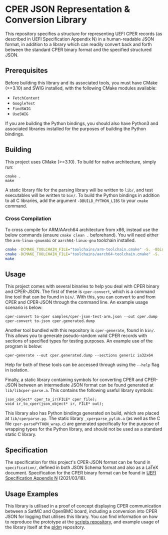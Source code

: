 # CPER JSON Representation & Conversion Library
This repository specifies a structure for representing UEFI CPER records (as described in UEFI Specification Appendix N) in a human-readable JSON format, in addition to a library which can readily convert back and forth between the standard CPER binary format and the specified structured JSON.

## Prerequisites
Before building this library and its associated tools, you must have CMake (>=3.10) and SWIG installed, with the following CMake modules available:
- `FetchContent`
- `GoogleTest`
- `FindSWIG`
- `UseSWIG`

If you are building the Python bindings, you should also have Python3 and associated libraries installed for the purposes of building the Python bindings.

## Building
This project uses CMake (>=3.10). To build for native architecture, simply run:
```
cmake .
make
```
A static library file for the parsing library will be written to `lib/`, and test executables will be written to `bin/`. To build the Python bindings in addition to all C libraries, add the argument `-DBUILD_PYTHON_LIBS` to your `cmake` command.

### Cross Compilation
To cross compile for ARM/AArch64 architecture from x86, instead use the below commands (ensure `cmake clean .` beforehand).
You will need either the `arm-linux-gnueabi` or `aarch64-linux-gnu` toolchain installed.
```bash
cmake -DCMAKE_TOOLCHAIN_FILE="toolchains/arm-toolchain.cmake" -S. -Bbin # arm-linux-gnueabi
cmake -DCMAKE_TOOLCHAIN_FILE="toolchains/aarch64-toolchain.cmake" -S. -Bbin # aarch64-linux-gnu
make
```

## Usage
This project comes with several binaries to help you deal with CPER binary and CPER-JSON. The first of these is `cper-convert`, which is a command line tool that can be found in `bin/`. With this, you can convert to and from CPER and CPER-JSON through the command line. An example usage scenario is below:
```
cper-convert to-cper samples/cper-json-test-arm.json --out cper.dump
cper-convert to-json cper.generated.dump
```
Another tool bundled with this repository is `cper-generate`, found in `bin/`. This allows you to generate pseudo-random valid CPER records with sections of specified types for testing purposes. An example use of the program is below:
```
cper-generate --out cper.generated.dump --sections generic ia32x64
```
Help for both of these tools can be accessed through using the `--help` flag in isolation.

Finally, a static library containing symbols for converting CPER and CPER-JSON between an intermediate JSON format can be found generated at `lib/libcper-parse.a`. This contains the following useful library symbols:
```
json_object* cper_to_ir(FILE* cper_file);
void ir_to_cper(json_object* ir, FILE* out);
```

This library also has Python bindings generated on build, which are placed at `lib/cperparse.py`. The static library `_cperparse_pylib.a` (as well as the C file `cper-parsePYTHON_wrap.c`) are generated specifically for the purpose of wrapping types for the Python library, and should not be used as a standard static C library.

## Specification
The specification for this project's CPER-JSON format can be found in `specification/`, defined in both JSON Schema format and also as a LaTeX document.
Specification for the CPER binary format can be found in [UEFI Specification Appendix N](https://uefi.org/sites/default/files/resources/UEFI_Spec_2_9_2021_03_18.pdf) (2021/03/18).

## Usage Examples
This library is utilised in a proof of concept displaying CPER communication between a SatMC and OpenBMC board, including a conversion into CPER JSON for logging that utilises this library. You can find information on how to reproduce the prototype at the [scripts repository](https://gitlab.arm.com/server_management/cper-poc-scripts), and example usage of the library itself at the [pldm](https://gitlab.arm.com/server_management/pldm) repository.